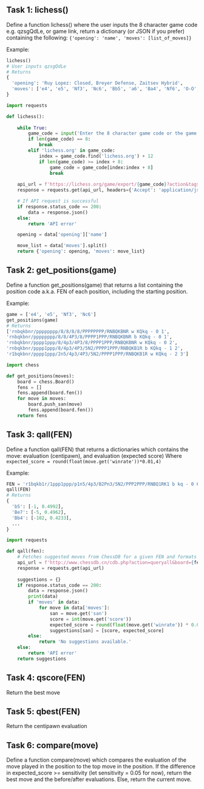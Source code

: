 ## Task 1: lichess()
Define a function lichess() where the user inputs the 8 character game code e.g. qzsgQdLe, or game link, return a dictionary (or JSON if you prefer) containing the following: `{'opening': 'name', 'moves': [list_of_moves]}`

Example:
```python
lichess()
# User inputs qzsgQdLe
# Returns
{
  'opening': 'Ruy Lopez: Closed, Breyer Defense, Zaitsev Hybrid',
  'moves': ['e4', 'e5', 'Nf3', 'Nc6', 'Bb5', 'a6', 'Ba4', 'Nf6', 'O-O', ...]
}
```
```python
import requests

def lichess():
    
    while True:
        game_code = input('Enter the 8 character game code or the game URL: ')
        if len(game_code) == 8:
            break
        elif 'lichess.org' in game_code:
            index = game_code.find('lichess.org') + 12
            if len(game_code) >= index + 8: 
                game_code = game_code[index:index + 8]
                break
    
    api_url = f'https://lichess.org/game/export/{game_code}?action&tags=false&clocks=false&evals=false&division=false'
    response = requests.get(api_url, headers={'Accept': 'application/json'})

    # If API request is successful
    if response.status_code == 200:
        data = response.json()
    else:
        return 'API error'

    opening = data['opening']['name']

    move_list = data['moves'].split()
    return {'opening': opening, 'moves': move_list}
```
## Task 2: get_positions(game)
Define a function get_positions(game) that returns a list containing the position code a.k.a. FEN of each position, including the starting position.

Example:
```python
game = ['e4', 'e5', 'Nf3', 'Nc6']
get_positions(game)
# Returns
['rnbqkbnr/pppppppp/8/8/8/8/PPPPPPPP/RNBQKBNR w KQkq - 0 1',
'rnbqkbnr/pppppppp/8/8/4P3/8/PPPP1PPP/RNBQKBNR b KQkq - 0 1',
'rnbqkbnr/pppp1ppp/8/4p3/4P3/8/PPPP1PPP/RNBQKBNR w KQkq - 0 2',
'rnbqkbnr/pppp1ppp/8/4p3/4P3/5N2/PPPP1PPP/RNBQKB1R b KQkq - 1 2',
'r1bqkbnr/pppp1ppp/2n5/4p3/4P3/5N2/PPPP1PPP/RNBQKB1R w KQkq - 2 3']
```
```python
import chess

def get_positions(moves):
    board = chess.Board()
    fens = []
    fens.append(board.fen())
    for move in moves:
        board.push_san(move)
        fens.append(board.fen())
    return fens
```
## Task 3: qall(FEN)
Define a function qall(FEN) that returns a dictionaries which contains the move: evaluation (centipawn), and evaluation (expected score)
Where `expected_score = round(float(move.get('winrate'))*0.01,4)`

Example:
```python
FEN = 'r1bqkb1r/1ppp1ppp/p1n5/4p3/B2Pn3/5N2/PPP2PPP/RNBQ1RK1 b kq - 0 6'
qall(FEN)
# Returns
{
  'b5': [-1, 0.4992],
  'Be7': [-5, 0.4962],
  'Bb4': [-102, 0.4233],
  ...
}
```
```python
import requests

def qall(fen):
    # Fetches suggested moves from ChessDB for a given FEN and formats them as a dictionary.
    api_url = f'http://www.chessdb.cn/cdb.php?action=queryall&board={fen}&json=true'
    response = requests.get(api_url)
    
    suggestions = {}
    if response.status_code == 200:
        data = response.json()
        print(data)
        if 'moves' in data:
            for move in data['moves']:
                san = move.get('san')
                score = int(move.get('score'))
                expected_score = round(float(move.get('winrate')) * 0.01, 4)
                suggestions[san] = [score, expected_score]
        else:
            return 'No suggestions available.'
    else:
        return 'API error'
    return suggestions
```

## Task 4: qscore(FEN)
Return the best move

## Task 5: qbest(FEN)
Return the centipawn evaluation

## Task 6: compare(move)
Define a function compare(move) which compares the evaluation of the move played in the position to the top move in the position. If the difference in expected_score >= sensitivity (let sensitivity = 0.05 for now), return the best move and the before/after evaluations. Else, return the current move.
